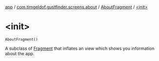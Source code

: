 [app](../../index.md) / [com.timgeldof.gustfinder.screens.about](../index.md) / [AboutFragment](index.md) / [&lt;init&gt;](./-init-.md)

# &lt;init&gt;

`AboutFragment()`

A subclass of [Fragment](#) that inflates an view which shows you information about the app.

